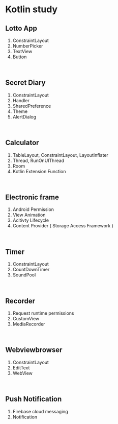 # Kotlin study

## Lotto App

1. ConstraintLayout
2. NumberPicker
3. TextView
4. Button

<br>

## Secret Diary

1. ConstraintLayout
2. Handler
3. SharedPreference
4. Theme
5. AlertDialog

<br>

## Calculator

1. TableLayout, ConstraintLayout, LayoutInflater
2. Thread, RunOnUIThread
3. Room
4. Kotlin Extension Function

<br>

## Electronic frame

1. Android Permission
2. View Animation
3. Acitivty Lifecycle
4. Content Provider ( Storage Access Framework )

<br>

## Timer

1. ConstraintLayout
2. CountDownTimer
3. SoundPool

<br>

## Recorder

1. Request runtime permissions
2. CustomView
3. MediaRecorder

<br>

## Webviewbrowser

1. ConstraintLayout
2. EditText
3. WebView

<br>

## Push Notification

1. Firebase cloud messaging
2. Notification

<br>



